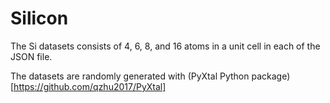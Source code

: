 # Silicon

The Si datasets consists of 4, 6, 8, and 16 atoms in a unit cell in each of the JSON file.

The datasets are randomly generated with (PyXtal Python package)[https://github.com/qzhu2017/PyXtal]